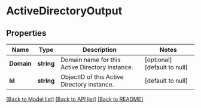 # ActiveDirectoryOutput

## Properties
Name | Type | Description | Notes
------------ | ------------- | ------------- | -------------
**Domain** | **string** | Domain name for this Active Directory instance. | [optional] [default to null]
**Id** | **string** | ObjectID of this Active Directory instance. | [default to null]

[[Back to Model list]](../README.md#documentation-for-models) [[Back to API list]](../README.md#documentation-for-api-endpoints) [[Back to README]](../README.md)


